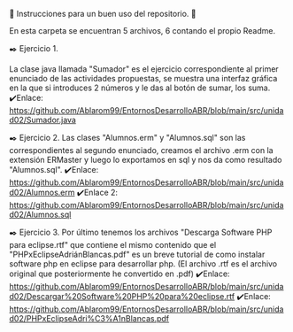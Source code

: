 



📝 Instrucciones para un buen uso del repositorio. 📝


En esta carpeta se encuentran 5 archivos, 6 contando el propio Readme.

✒️	Ejercicio 1.

La clase java llamada "Sumador" es el ejercicio correspondiente al primer enunciado de las actividades propuestas, se muestra una interfaz gráfica en la que si introduces 2 números y le das al botón de sumar, los suma.
✔️Enlace: https://github.com/Ablarom99/EntornosDesarrolloABR/blob/main/src/unidad02/Sumador.java

✒️	Ejercicio 2.
Las clases "Alumnos.erm" y "Alumnos.sql" son las correspondientes al segundo enunciado, creamos el archivo .erm con la extensión ERMaster y luego lo exportamos en sql y nos da como resultado "Alumnos.sql".
✔️Enlace: https://github.com/Ablarom99/EntornosDesarrolloABR/blob/main/src/unidad02/Alumnos.erm
✔️Enlace 2: https://github.com/Ablarom99/EntornosDesarrolloABR/blob/main/src/unidad02/Alumnos.sql

✒️	Ejercicio 3.
Por último tenemos los archivos "Descarga Software PHP para eclipse.rtf" que contiene el mismo contenido que el "PHPxEclipseAdriánBlancas.pdf" es un breve tutorial de como instalar software php en eclipse para desarrollar php. (El archivo .rtf es el archivo original que posteriormente he convertido en .pdf)
✔️Enlace: https://github.com/Ablarom99/EntornosDesarrolloABR/blob/main/src/unidad02/Descargar%20Software%20PHP%20para%20eclipse.rtf
✔️Enlace: https://github.com/Ablarom99/EntornosDesarrolloABR/blob/main/src/unidad02/PHPxEclipseAdri%C3%A1nBlancas.pdf

